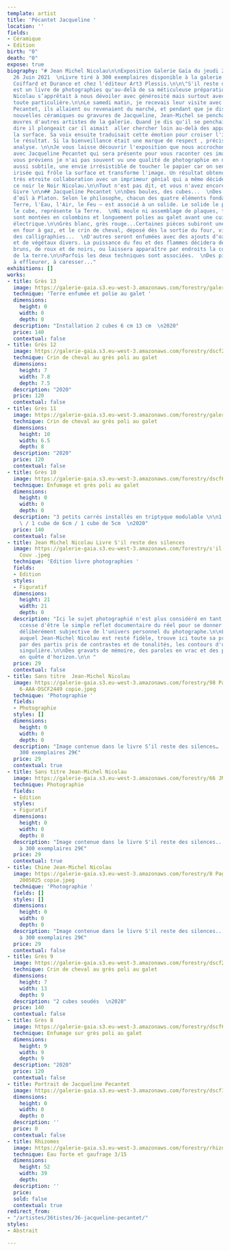 ```yaml
---
template: artist
title: 'Pécantet Jacqueline '
location: ''
fields:
- Céramique
- Edition
birth: "0"
death: "0"
expose: true
biography: "# Jean Michel Nicolau\n\nExposition Galerie Gaïa du jeudi 24 au samedi
  26 Juin 2021  \nLivre tiré à 300 exemplaires disponible à la galerie et Librairie
  Coiffard et Durance et chez l'éditeur Art3 Plessis.\n\n\"S'il reste des silences\"
  est un livre de photographies qu'au-delà de sa méticuleuse préparation, Jean-Michel
  Nicolau s’apprêtait à nous dévoiler avec générosité mais surtout avec une exigence
  toute particulière.\n\nLe samedi matin, je recevais leur visite avec Jacqueline
  Pecantet, ils allaient ou revenaient du marché, et pendant que je discutais des
  nouvelles céramiques ou gravures de Jacqueline, Jean-Michel se penchait sur les
  œuvres d'autres artistes de la galerie. Quand je dis qu'il se penchait, je devrais
  dire il plongeait car il aimait  aller chercher loin au-delà des apparences et de
  la surface. Sa voix ensuite traduisait cette émotion pour croiser l'intention et
  le résultat. Si la bienveillance était une marque de respect , précis était son
  analyse. \n\nJe vous laisse découvrir l'exposition que nous accrochons en sa mémoire
  avec Jacqueline Pecantet qui sera présente pour vous raconter ces images.\n\nJe
  vous préviens je n'ai pas souvent vu une qualité de photographie en noir et blanc
  aussi subtile, une envie irrésistible de toucher le papier car on sent une matière
  irisée qui frôle la surface et transforme l'image. Un résultat obtenu grâce à une
  très etroite collaboration avec un imprimeur génial qui a même décidé de nommer
  ce noir le Noir Nicolau.\n\nTout n'est pas dit, et vous n'avez encore rien vu !\n\nElisabeth
  Givre \n\n## Jacqueline Pecantet \n\nDes boules, des cubes...  \nDes cubes, clins
  d’œil à Platon. Selon le philosophe, chacun des quatre éléments fondamentaux – la
  Terre, l'Eau, l'Air, le Feu – est associé à un solide. Le solide le plus stable,
  le cube, représente la Terre.  \nNi moule ni assemblage de plaques, toutes les pièces
  sont montées en colombins et longuement polies au galet avant une cuisson en four
  électrique.\n\nGrès blanc, grès rouge...Certaines pièces subiront une deuxième cuisson
  en four à gaz, et le crin de cheval, déposé dès la sortie du four, viendra dessiner
  des calligraphies...  \nD'autres seront enfumées avec des ajouts d'oxydes, de matières
  et de végétaux divers. La puissance du feu et des flammes décidera des nuances de
  bruns, de roux et de noirs, ou laissera apparaître par endroits la couleur d'origine
  de la terre.\n\nParfois les deux techniques sont associées.  \nDes pièces à toucher,
  à effleurer, à caresser..."
exhibitions: []
works:
- title: Grès 13
  image: https://galerie-gaia.s3.eu-west-3.amazonaws.com/forestry/galerie-gaia-ceramique-pecantet-2-1.JPG
  technique: 'Terre enfumée et polie au galet '
  dimensions:
    height: 0
    width: 0
    depth: 0
  description: "Installation 2 cubes 6 cm 13 cm  \n2020"
  price: 140
  contextual: false
- title: Grès 12
  image: https://galerie-gaia.s3.eu-west-3.amazonaws.com/forestry/dscf2127-j-pecantet.JPG
  technique: Crin de cheval au grès poli au galet
  dimensions:
    height: 7
    width: 7.8
    depth: 7.5
  description: "2020"
  price: 120
  contextual: false
- title: Grès 11
  image: https://galerie-gaia.s3.eu-west-3.amazonaws.com/forestry/galerie-gaia-jacqueline-pecantet-gres-11.JPG
  technique: Crin de cheval au grès poli au galet
  dimensions:
    height: 10
    width: 6.5
    depth: 8
  description: "2020"
  price: 120
  contextual: false
- title: Grès 10
  image: https://galerie-gaia.s3.eu-west-3.amazonaws.com/forestry/dscf6070-j-pecantet.JPG
  technique: Enfumage et grès poli au galet
  dimensions:
    height: 0
    width: 0
    depth: 0
  description: "3 petits carrés installés en triptyque modulable \n\n1 cube de 7cm
    \ / 1 cube de 6cm / 1 cube de 5cm  \n2020"
  price: 140
  contextual: false
- title: Jean Michel Nicolau Livre S'il reste des silences
  image: https://galerie-gaia.s3.eu-west-3.amazonaws.com/forestry/s'il reste des silences
    Couv .jpeg
  technique: 'Edition livre photographies '
  fields:
  - Edition
  styles:
  - Figuratif
  dimensions:
    height: 21
    width: 21
    depth: 0
  description: "Ici le sujet photographié n'est plus considéré en tant que tel. L'image
    ccesse d'être le simple reflet documentaire du réel pour se donner comme une transcription
    délibérément subjective de l'univers personnel du photographe.\n\nLe Noir et Blanc,
    auquel Jean-Michel Nicolau est resté fidèle, trouve ici toute sa profondeur, vréant,
    par des partis pris de contrastes et de tonalités, les contours d'une expression
    singulière.\n\nDes gravats de mémoire, des paroles en vrac et des points cardinaux
    en quête d'horizon.\n\n "
  price: 29
  contextual: false
- title: Sans titre  Jean-Michel Nicolau
  image: https://galerie-gaia.s3.eu-west-3.amazonaws.com/forestry/98 Page 50 Left
    6-AAA-DSCF2449 copie.jpeg
  technique: 'Photographie '
  fields:
  - Photographie
  styles: []
  dimensions:
    height: 0
    width: 0
    depth: 0
  description: "Image contenue dans le livre S’il reste des silences…  \nTirage à
    300 exemplaires 29€"
  price: 29
  contextual: true
- title: Sans titre Jean-Michel Nicolau
  image: https://galerie-gaia.s3.eu-west-3.amazonaws.com/forestry/66 JM Nicolau copie.jpg
  technique: Photographie
  fields:
  - Edition
  styles:
  - Figuratif
  dimensions:
    height: 0
    width: 0
    depth: 0
  description: "Image contenue dans le livre S'il reste des silences...  \nTirage
    à 300 exemplaires 29€"
  price: 29
  contextual: true
- title: Chine Jean-Michel Nicolau
  image: https://galerie-gaia.s3.eu-west-3.amazonaws.com/forestry/8 Page 5 Left 1-AAA-CHINE
    2005025 copie.jpeg
  technique: 'Photographie '
  fields: []
  styles: []
  dimensions:
    height: 0
    width: 0
    depth: 0
  description: "Image contenue dans le livre S'il reste des silences...  \nTirage
    à 300 exemplaires 29€"
  price: 29
  contextual: false
- title: Grès 9
  image: https://galerie-gaia.s3.eu-west-3.amazonaws.com/forestry/dscf2120-j-pecantet.JPG
  technique: Crin de cheval au grès poli au galet
  dimensions:
    height: 7
    width: 13
    depth: 9
  description: "2 cubes soudés  \n2020"
  price: 140
  contextual: false
- title: Grès 8
  image: https://galerie-gaia.s3.eu-west-3.amazonaws.com/forestry/dscf6073-j-pecantet.JPG
  technique: Enfumage sur grès poli au galet
  dimensions:
    height: 9
    width: 9
    depth: 9
  description: "2020"
  price: 120
  contextual: false
- title: Portrait de Jacqueline Pecantet
  image: https://galerie-gaia.s3.eu-west-3.amazonaws.com/forestry/dscf1615-j-pecantet.JPG
  dimensions:
    height: 0
    width: 0
    depth: 0
  description: ''
  price: 0
  contextual: false
- title: Rhizomes
  image: https://galerie-gaia.s3.eu-west-3.amazonaws.com/forestry/rhizomes.jpg
  technique: Eau forte et gaufrage 3/15
  dimensions:
    height: 52
    width: 39
    depth: 
  description: ''
  price: 
  sold: false
  contextual: true
redirect_from:
- "/artistes/36tistes/36-jacqueline-pecantet/"
styles:
- Abstrait

---
```

